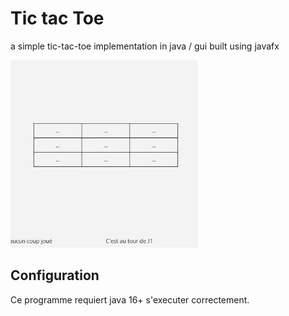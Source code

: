 # Tic tac Toe
<p>a simple tic-tac-toe implementation in java / gui built using javafx </p>

<img src="src/preview.gif" alt="Gif aperçu du programme" width="300">

<h2> Configuration </h2>
<p>Ce programme requiert java 16+ s'executer correctement.</p>

